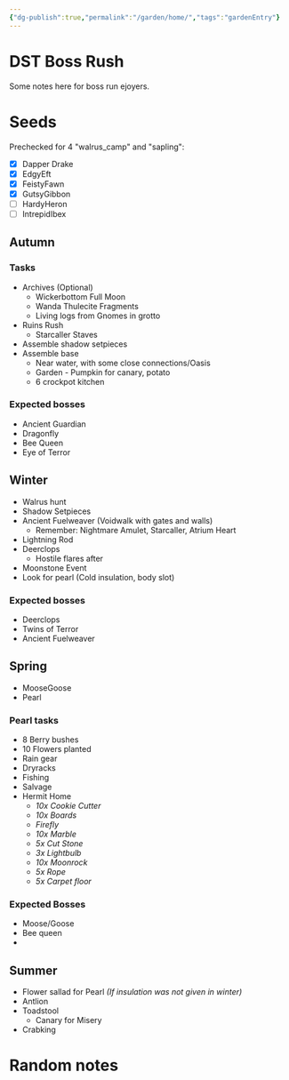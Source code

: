 ```yaml
---
{"dg-publish":true,"permalink":"/garden/home/","tags":"gardenEntry"}
---
```


# DST Boss Rush
Some notes here for boss run ejoyers.

# Seeds
Prechecked for 4 "walrus_camp" and "sapling":
- [x] Dapper Drake
- [x] EdgyEft
- [x] FeistyFawn
- [x] GutsyGibbon
- [ ] HardyHeron
- [ ] IntrepidIbex

## Autumn 
### Tasks
* Archives (Optional)
	* Wickerbottom Full Moon
	* Wanda Thulecite Fragments
	* Living logs from Gnomes in grotto
* Ruins Rush
	* Starcaller Staves
* Assemble shadow setpieces
* Assemble base
	* Near water, with some close connections/Oasis
	* Garden - Pumpkin for canary, potato
	* 6 crockpot kitchen
### Expected bosses
* Ancient Guardian
* Dragonfly
* Bee Queen
* Eye of Terror
## Winter
* Walrus hunt
* Shadow Setpieces
* Ancient Fuelweaver (Voidwalk with gates and walls)
	* Remember: Nightmare Amulet, Starcaller, Atrium Heart
* Lightning Rod
* Deerclops
	* Hostile flares after
* Moonstone Event
* Look for pearl (Cold insulation, body slot)

### Expected bosses
* Deerclops
* Twins of Terror
* Ancient Fuelweaver

  
## Spring
* MooseGoose
* Pearl
### Pearl tasks
* 8 Berry bushes
* 10 Flowers planted
* Rain gear
* Dryracks
* Fishing
* Salvage
* Hermit Home
	* *10x Cookie Cutter*
	* *10x Boards*
	* *Firefly*
	* *10x Marble*
	* *5x Cut Stone*
	* *3x Lightbulb*
	* *10x Moonrock*
	* *5x Rope*
	* *5x Carpet floor*
### Expected Bosses
* Moose/Goose
* Bee queen
* 
## Summer
* Flower sallad for Pearl *(If insulation was not given in winter)*
* Antlion
* Toadstool
	* Canary for Misery
* Crabking

# Random notes

